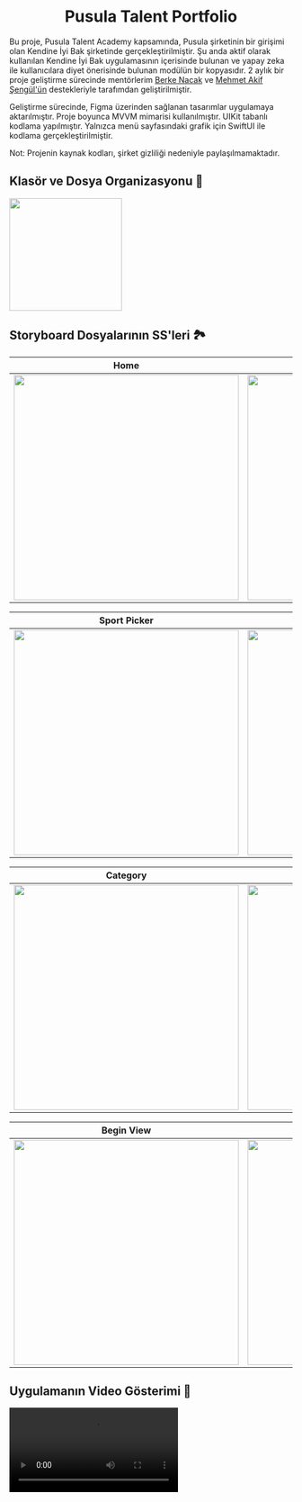 <h1 align="center">
    Pusula Talent Portfolio
</h1>

Bu proje, Pusula Talent Academy kapsamında, Pusula şirketinin bir girişimi olan Kendine İyi Bak şirketinde gerçekleştirilmiştir. Şu anda aktif olarak kullanılan Kendine İyi Bak uygulamasının içerisinde bulunan ve yapay zeka ile kullanıcılara diyet önerisinde bulunan modülün bir kopyasıdır. 2 aylık bir proje geliştirme sürecinde mentörlerim [Berke Nacak](https://www.linkedin.com/in/berke-nacak) ve [Mehmet Akif Şengül'ün](https://tr.linkedin.com/in/mehmet-akif-%C5%9Feng%C3%BCl-63a59121b) destekleriyle tarafımdan geliştirilmiştir.

Geliştirme sürecinde, Figma üzerinden sağlanan tasarımlar uygulamaya aktarılmıştır. Proje boyunca MVVM mimarisi kullanılmıştır. UIKit tabanlı kodlama yapılmıştır. Yalnızca menü sayfasındaki grafik için SwiftUI ile kodlama gerçekleştirilmiştir.

Not: Projenin kaynak kodları, şirket gizliliği nedeniyle paylaşılmamaktadır.

## Klasör ve Dosya Organizasyonu 📁

<img src="https://github.com/user-attachments/assets/51b59464-73b0-476c-9e01-3225dfd8fadf" width="200" />

## Storyboard Dosyalarının SS'leri 🏞

| Home | Parent View | Weight Picker | Height Picker |
|:------------------------------------------------------------------------------------------------------------------------------------------------:|:-----------------------------------------------------------------------------------------------------------------------------------------------:|:------------------------------------------------------------------------------------------------------------------------------------------------:|:------------------------------------------------------------------------------------------------------------------------------------------------:|
| <img src="https://github.com/user-attachments/assets/91711869-58c5-407c-82e5-d48bf936e76d" width="400" /> | <img src="https://github.com/user-attachments/assets/f1df2c0c-9122-4d57-b38e-7f589f5b65a0" width="400"/> | <img src="https://github.com/user-attachments/assets/68666522-c4c0-44b8-93a7-150037c60dec" width="400" /> | <img src="https://github.com/user-attachments/assets/26fded80-3b2e-4acc-b733-6a71975abe81" width="400" /> |

| Sport Picker | Disease - Empty | Allergy - Empty | Disease - Allergy |
|:------------------------------------------------------------------------------------------------------------------------------------------------:|:-----------------------------------------------------------------------------------------------------------------------------------------------:|:------------------------------------------------------------------------------------------------------------------------------------------------:|:------------------------------------------------------------------------------------------------------------------------------------------------:|
| <img src="https://github.com/user-attachments/assets/0e8a5e1a-f328-49ab-b6c2-6fed05e6ee4c" width="400" /> | <img src="https://github.com/user-attachments/assets/7de6c4e8-d975-4686-ab04-831ba6b0bcee" width="400"/> | <img src="https://github.com/user-attachments/assets/504f8d88-cf29-44ad-b13e-5b64bf69663c" width="400" /> | <img src="https://github.com/user-attachments/assets/d8d36f77-b50f-40ff-a611-43f73783abaf" width="400" /> |

| Category | Intention View | Target Picker | Type View |
|:------------------------------------------------------------------------------------------------------------------------------------------------:|:------------------------------------------------------------------------------------------------------------------------------------------------:|:------------------------------------------------------------------------------------------------------------------------------------------------:|:------------------------------------------------------------------------------------------------------------------------------------------------:|
| <img src="https://github.com/user-attachments/assets/02950844-8e3d-47c4-943a-e78a5af6486b" width="400" /> | <img src="https://github.com/user-attachments/assets/12c0e9f9-a2eb-4cd7-b87a-ad956e850b3f" width="400"/> | <img src="https://github.com/user-attachments/assets/ebe27aa2-c3b5-4d71-a06d-64f3d149bc85" width="400" /> | <img src="https://github.com/user-attachments/assets/dc5563db-3212-4630-a107-ee486250380e" width="400" /> |

| Begin View | Menu View | Chart SwiftUI | Cancel View |
|:------------------------------------------------------------------------------------------------------------------------------------------------:|:------------------------------------------------------------------------------------------------------------------------------------------------:|:------------------------------------------------------------------------------------------------------------------------------------------------:|:------------------------------------------------------------------------------------------------------------------------------------------------:|
| <img src="https://github.com/user-attachments/assets/c317e274-9ed4-42b6-8e4d-3a51fcdcb72c" width="400" /> | <img src="https://github.com/user-attachments/assets/4bc2c00e-3302-4c81-9a14-9cd43e7d88ae" width="400"/> | <img src="https://github.com/user-attachments/assets/69564d87-863f-458a-a2cd-bb474f86ba4f" width="400" /> | <img src="https://github.com/user-attachments/assets/7caaceb0-fa3a-4778-96be-5ed002862491" width="400" /> |

## Uygulamanın Video Gösterimi 📱

<video src='https://github.com/user-attachments/assets/678a33a3-ee7e-41f7-a775-f268fb4c9edc'/>
